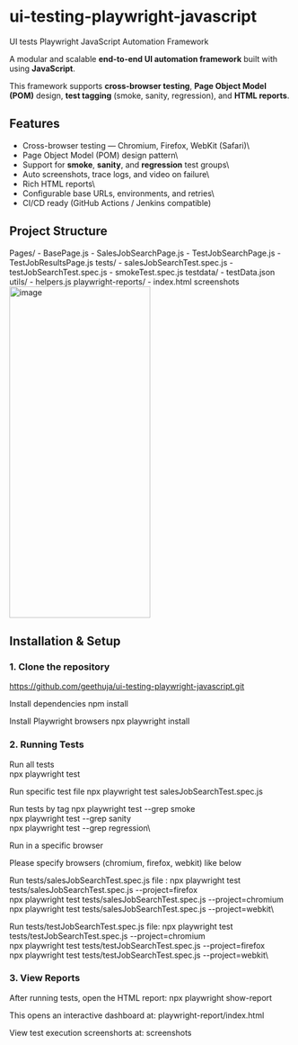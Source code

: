 # ui-testing-playwright-javascript
UI tests Playwright JavaScript Automation Framework

A modular and scalable **end-to-end UI automation framework** built with using **JavaScript**.

This framework supports **cross-browser testing**, **Page Object Model (POM)** design, **test tagging** (smoke, sanity, regression), and **HTML reports**.

## Features

* Cross-browser testing — Chromium, Firefox, WebKit (Safari)\
* Page Object Model (POM) design pattern\
* Support for **smoke**, **sanity**, and **regression** test groups\
* Auto screenshots, trace logs, and video on failure\
* Rich HTML reports\
* Configurable base URLs, environments, and retries\
* CI/CD ready (GitHub Actions / Jenkins compatible)

## Project Structure

Pages/ 
    - BasePage.js
    - SalesJobSearchPage.js
    - TestJobSearchPage.js
    - TestJobResultsPage.js
tests/
    - salesJobSearchTest.spec.js
    - testJobSearchTest.spec.js
    - smokeTest.spec.js
testdata/
    - testData.json
utils/
    - helpers.js
playwright-reports/
    - index.html
screenshots
<img width="251" height="589" alt="image" src="https://github.com/user-attachments/assets/7df87898-6cc9-4cf4-9db6-7282926367d4" />


## Installation & Setup

### 1. Clone the repository
https://github.com/geethuja/ui-testing-playwright-javascript.git

Install dependencies
npm install

Install Playwright browsers
npx playwright install

### 2. Running Tests

Run all tests  
npx playwright test

Run specific test file
npx playwright test salesJobSearchTest.spec.js 

Run tests by tag
npx playwright test --grep smoke\
npx playwright test --grep sanity\
npx playwright test --grep regression\

Run in a specific browser

Please specify browsers (chromium, firefox, webkit) like below 

Run tests/salesJobSearchTest.spec.js file :
npx playwright test tests/salesJobSearchTest.spec.js --project=firefox\
npx playwright test tests/salesJobSearchTest.spec.js --project=chromium\
npx playwright test tests/salesJobSearchTest.spec.js --project=webkit\

Run tests/testJobSearchTest.spec.js file:
npx playwright test tests/testJobSearchTest.spec.js --project=chromium\
npx playwright test tests/testJobSearchTest.spec.js --project=firefox\
npx playwright test tests/testJobSearchTest.spec.js --project=webkit\ 

### 3. View Reports

After running tests, open the HTML report:
npx playwright show-report

This opens an interactive dashboard at:
playwright-report/index.html

View test execution screenshorts at:
screenshots
